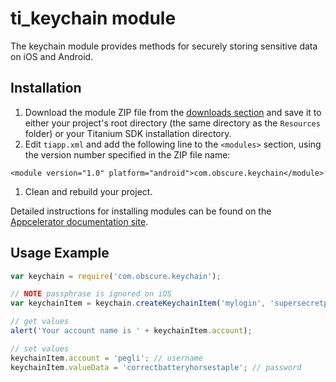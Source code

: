 ti_keychain module
==================

The keychain module provides methods for securely storing sensitive data on iOS and Android.

Installation
------------

1. Download the module ZIP file from the [downloads section](https://github.com/pegli/ti_keychain/downloads)
and save it to either your project's root directory (the same directory as the 
`Resources` folder) or your Titanium SDK installation directory.
1. Edit `tiapp.xml` and add the following line to the `<modules>` section, using the version number 
specified in the ZIP file name:
```
<module version="1.0" platform="android">com.obscure.keychain</module>
```
1. Clean and rebuild your project.

Detailed instructions for installing modules can be found on the
[Appcelerator documentation site](http://docs.appcelerator.com/titanium/latest/#!/guide/Using_a_Module).

Usage Example
-------------

```javascript
var keychain = require('com.obscure.keychain');

// NOTE passphrase is ignored on iOS
var keychainItem = keychain.createKeychainItem('mylogin', 'supersecretpassphrase');

// get values
alert('Your account name is ' + keychainItem.account);

// set values
keychainItem.account = 'pegli'; // username
keychainItem.valueData = 'correctbatteryhorsestaple'; // password
````
